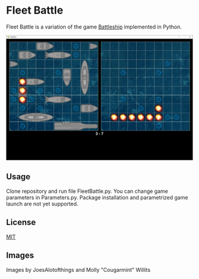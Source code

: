 # Fleet Battle

Fleet Battle is a variation of the game [Battleship](https://en.wikipedia.org/wiki/Battleship_(game)) implemented in Python.

![Fleet Battle](fleetbattle.jpg?raw=true)

## Usage

Clone repository and run file FleetBattle.py.
You can change game parameters in Parameters.py.
Package installation and parametrized game launch are not yet supported.

## License

[MIT](https://chosealicense.com/licenses/mit/)

## Images

Images by JoesAlotofthings and Molly "Cougarmint" Willits
